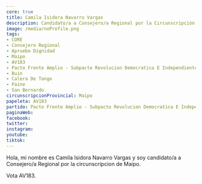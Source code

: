 ```yaml
---
core: true
title: Camila Isidora Navarro Vargas
description: Candidato/a a Consejero/a Regional por la Circunscripción de Maipo
image: /media/noProfile.png
tags:
- CORE
- Consejero Regional
- Apruebo Dignidad
- Maipo
- AV183
- Pacto Frente Amplio - Subpacto Revolucion Democratica E Independientes - Independientes
- Buin
- Calera De Tango
- Paine
- San Bernardo
circunscripcionProvincial: Maipo
papeleta: AV183
partido: Pacto Frente Amplio - Subpacto Revolucion Democratica E Independientes - Independientes
paginaWeb:
facebook:
twitter:
instagram:
youtube:
tiktok:
---
```

Hola, mi nombre es Camila Isidora Navarro Vargas y soy candidato/a a Consejero/a Regional por la circunscripcion de Maipo.

Vota AV183.